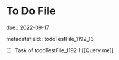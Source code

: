 # To Do File

due:: 2022-09-17

metadatafield:: todoTestFile_1192_13

- [ ] Task of todoTestFile_1192 1 [[Query me]]
